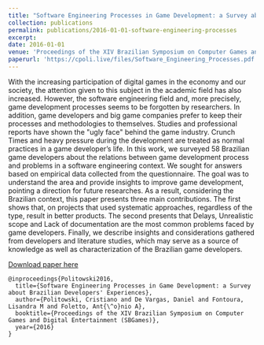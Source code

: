 ```yaml
---
title: "Software Engineering Processes in Game Development: a Survey about Brazilian Developers' Experiences"
collection: publications
permalink: publications/2016-01-01-software-engineering-processes
excerpt:
date: 2016-01-01
venue: 'Proceedings of the XIV Brazilian Symposium on Computer Games and Digital Entertainment (SBGames)'
paperurl: 'https://cpoli.live/files/Software_Engineering_Processes.pdf'
---
```


With the increasing participation of digital games in the economy and our society, the attention given to this subject in the academic field has also increased. However, the software engineering field and, more precisely, game development processes seems to be forgotten by researchers. In addition, game developers and big game companies prefer to keep their processes and methodologies to themselves. Studies and professional reports have shown the "ugly face" behind the game industry. Crunch Times and heavy pressure during the development are treated as normal practices in a game developer’s life. In this work, we surveyed 58 Brazilian game developers about the relations between game development process and problems in a software engineering context. We sought for answers based on empirical data collected from the questionnaire. The goal was to understand the area and provide insights to improve game development, pointing a direction for future researches. As a result, considering the Brazilian context, this paper presents three main contributions. The first shows that, on projects that used systematic approaches, regardless of the type, result in better products. The second presents that Delays, Unrealistic scope and Lack of documentation are the most common problems faced by game developers. Finally, we describe insights and considerations gathered from developers and literature studies, which may serve as a source of knowledge as well as characterization of the Brazilian game developers.

[Download paper here](https://cpoli.live/files/Software_Engineering_Processes.pdf)

```
@inproceedings{Politowski2016,
  title={Software Engineering Processes in Game Development: a Survey about Brazilian Developers' Experiences},
  author={Politowski, Cristiano and De Vargas, Daniel and Fontoura, Lisandra M and Foletto, Ant{\^o}nio A},
  booktitle={Proceedings of the XIV Brazilian Symposium on Computer Games and Digital Entertainment (SBGames)},
  year={2016}
}
```
